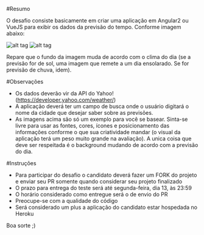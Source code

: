 #Resumo

O desafio consiste basicamente em criar uma aplicação em Angular2 ou VueJS para exibir os dados da previsão do tempo. Conforme imagem abaixo:

![alt tag](https://i.ytimg.com/vi/_HhQxUTQf38/maxresdefault.jpg)
![alt tag](https://i.ytimg.com/vi/NAsHIe3gxI8/maxresdefault.jpg)


Repare que o fundo da imagem muda de acordo com o clima do dia (se a previsão for de sol, uma imagem que remete a um dia ensolarado. Se for previsão de chuva, idem).

#Observações
* Os dados deverão vir da API do Yahoo! (https://developer.yahoo.com/weather/)  
* A aplicação deverá ter um campo de busca onde o usuário digitará o nome da cidade que desejar saber sobre as previsões.
* As imagens acima são só um exemplo para você se basear. Sinta-se livre para usar as fontes, cores, ícones e posicionamento das informações conforme o que sua criatividade mandar (o visual da aplicação terá um peso muito grande na avaliação). A unica coisa que deve ser respeitada é o background mudando de acordo com a previsão do dia.
 


#Instruções
* Para participar do desafio o candidato deverá fazer um FORK do projeto e enviar seu PR somente quando considerar seu projeto finalizado
* O prazo para entrega do teste será até segunda-feira, dia 13, às 23:59
* O horário considerado como entregue será o de envio do PR
* Preocupe-se com a qualidade do código
* Será considerado um plus a aplicação do candidato estar hospedada no Heroku


Boa sorte ;)




